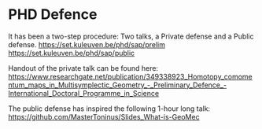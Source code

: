 # PHD Defence
It has been a two-step procedure: Two talks, a Private defense and a Public defense.
https://set.kuleuven.be/phd/sap/prelim
https://set.kuleuven.be/phd/sap/public


Handout of the private talk can be found here: 
https://www.researchgate.net/publication/349338923_Homotopy_comomentum_maps_in_Multisymplectic_Geometry_-_Preliminary_Defence_-International_Doctoral_Programme_in_Science


The public defense has inspired the following 1-hour long talk:
https://github.com/MasterToninus/Slides_What-is-GeoMec

